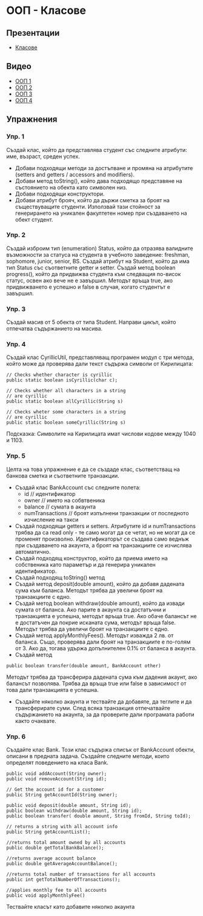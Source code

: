 # ООП - Класове

## Презентации
* [Класове](https://docs.google.com/presentation/d/1LZy7IJKDawJEKAIZQA8ANrdJ0VTD5IJsZ6ZqFupYZUQ/edit?usp=sharing)

## Видео
* [ООП 1](https://youtu.be/04m3URpkVQI)
* [ООП 2](https://youtu.be/gsLsLKqjgTs)
* [ООП 3](https://youtu.be/Eibn5Mj83-k)
* [ООП 4](https://youtu.be/ewDcopIIKT4)

## Упражнения

### Упр. 1

Създай клас, който да представлява студент със следните атрибути: име, възраст, среден успех. 
- Добави подходящи методи за достъпване и промяна на атрибутите (setters and getters / accessors and modifiers). 
- Добави метод toString(), който дава подходящо представяне на състоянието на обекта като символен низ. 
- Добави подходящи конструктори.
- Добави атрибут брояч, който да държи сметка за броят на съществуващите студенти. Използвай тази стойност за генерирането на уникален факултетен номер при създаването на обект студент.

### Упр. 2
Създай изброим тип (enumeration) Status, който да отразява валидните възможности за статуса на студента в учебното заведение: freshman, sophomore, junior, senior, BS. Създай атрибут на Student, който да има тип Status със съответните getter и setter. Създай метод boolean progress(), който да придвижва студента към следващия по-висок статус, освен ако вече не е завършил. Методът връща true, ако придвижването е успешно и false в случая, когато студентът е завършил.

### Упр. 3
Създай масив от 5 обекта от типа Student. Направи цикъл, който отпечатва съдържанието на масива.

### Упр. 4
Създай клас CyrillicUtil, представляващ програмен модул с три метода, който може да проверява дали текст съдържа символи от Кирилицата:
~~~
// Checks whether character is cyrillic
public static boolean isCyrillic(char c);

// Checks whether all characters in a string
// are cyrillic 
public static boolean allCyrillic(String s)

// Checks wheter some characters in a string
// are cyrillic
public static boolean someCyrillic(String s)
~~~

Подсказка: Символите на Кирилицата имат числови кодове между 1040 и 1103.


### Упр. 5

Целта на това упражнение е да се създаде клас, съответстващ на банкова сметка и съответните транзакции.
- Създай клас BankAccount със следните полета: 
    - id        // идентификатор
    - owner     // името на собвтвеника
    - balance   // сумата в акаунта
    - numTransactions  // броят изпълнени транзакции от последното изчисление на такси
- Създай подходящи getters и setters. Атрибутите id и numTransactions трябва да са read only - те само могат да се четат, но не могат да се променят произволно. Идентификаторът се създава само веднъж при създаването на акаунта, а броят на транзакциите се изчислява автоматично.
- Създай подходящ конструктор, който да приема името на собственика като параметър и да генерира уникален идентификатор.
- Създай подходящ toString() метод
- Създай метод deposit(double amount), който да добавя дадената сума към баланса. Методът трябва да увеличи броят на транзакциите с едно.
- Създай метод boolean withdraw(double amount), който да извади сумата от баланса. Ако парите в акаунта са достатъчни и транзакцията е успешна, методът връща true. Ако обаче балансът не е достатъчен да покрие исканата сума, методът връща false. Методът трябва да увеличи броят на транзакциите с едно.
- Създай метод applyMonthlyFees(). Методът изважда 2 лв. от баланса. Също, проверява дали броят на транзакциите е по-голям от 3. Ако да, тогава удържа допълнителен 0.1% от баланса в акаунта.
- Създай метод 
~~~
public boolean transfer(double amount, BankAccount other)
~~~
Методът трябва да трансферира дадената сума към дадения акаунт, ако балансът позволява. Трябва да връща true или false в зависимост от това дали транзакцията е успешна.
- Създайте няколко акаунта и тествайте да добавяте, да теглите и да трансферирате суми. След всяка транзакция отпечатвайте съдържанието на акаунта, за да проверите дали програмата работи както очаквате.

### Упр. 6
Създайте клас Bank. Този клас съдържа списък от BankAccount обекти, описани в предната задача. Създайте следните методи, които определят поведението на класа Bank.
~~~
public void addAccount(String owner);
public void removeAccount(String id);

// Get the account id for a customer 
public String getAccountId(String owner);

public void deposit(double amount, String id);
public boolean withdraw(double amount, String id);
public boolean transfer( double amount, String fromId, String toId);

// returns a string with all account info
public String getAccountList();

//returns total amount owned by all accounts
public double getTotalBankBalance();

//returns average account balance
public double getAverageAccountBalance();

//returns total number of transactions for all accounts
public int getTotalNumberOfTransactions();

//applies monthly fee to all accounts
public void applyMonthlyFee()
~~~ 
Тествайте класът като добавите няколко акаунта 